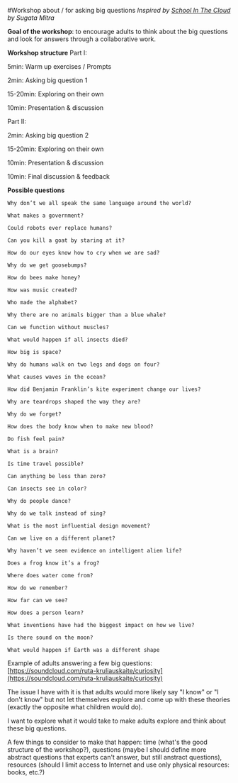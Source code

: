 #Workshop about / for asking big questions
*Inspired by [School In The Cloud](https://www.theschoolinthecloud.org/) by Sugata Mitra*

**Goal of the workshop**: to encourage adults to think about the big questions and look for answers through a collaborative work.

**Workshop structure**
Part I:

5min: Warm up exercises / Prompts

2min: Asking big question 1

15-20min: Exploring on their own

10min: Presentation & discussion

Part II:

2min: Asking big question 2

15-20min: Exploring on their own

10min: Presentation & discussion

10min: Final discussion & feedback

**Possible questions**

    Why don’t we all speak the same language around the world?
  
    What makes a government?
  
    Could robots ever replace humans?
  
    Can you kill a goat by staring at it?
  
    How do our eyes know how to cry when we are sad?
  
    Why do we get goosebumps?
  
    How do bees make honey?
  
    How was music created?
  
    Who made the alphabet?
  
    Why there are no animals bigger than a blue whale?
  
    Can we function without muscles?
  
    What would happen if all insects died?
  
    How big is space?
  
    Why do humans walk on two legs and dogs on four?
  
    What causes waves in the ocean?
  
    How did Benjamin Franklin’s kite experiment change our lives?
  
    Why are teardrops shaped the way they are?
  
    Why do we forget?
  
    How does the body know when to make new blood?
  
    Do fish feel pain?
  
    What is a brain?
  
    Is time travel possible?
  
    Can anything be less than zero?
  
    Can insects see in color?
  
    Why do people dance?
  
    Why do we talk instead of sing?
  
    What is the most influential design movement?
  
    Can we live on a different planet?
  
    Why haven’t we seen evidence on intelligent alien life?
  
    Does a frog know it’s a frog?
  
    Where does water come from?
  
    How do we remember?
  
    How far can we see?
  
    How does a person learn?
  
    What inventions have had the biggest impact on how we live?
    
    Is there sound on the moon?
  
    What would happen if Earth was a different shape

Example of adults answering a few big questions: [https://soundcloud.com/ruta-kruliauskaite/curiosity](https://soundcloud.com/ruta-kruliauskaite/curiosity)

The issue I have with it is that adults would more likely say "I know" or "I don't know" but not let themselves explore and come up with these theories (exactly the opposite what children would do).

I want to explore what it would take to make adults explore and think about these big questions.

A few things to consider to make that happen: time (what's the good structure of the workshop?), questions (maybe I should define more abstract questions that experts can't answer, but still anstract questions), resources (should I limit access to Internet and use only physical resources: books, etc.?)
